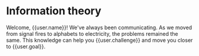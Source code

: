 # Information theory

Welcome, {{user.name}}! We've always been communicating. As we moved from signal fires to alphabets to electricity, the problems remained the same. This knowledge can help you {{user.challenge}} and move you closer to {{user.goal}}.